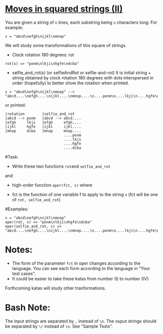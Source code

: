# [Moves in squared strings (II)](https://www.codewars.com/kata/moves-in-squared-strings-ii "https://www.codewars.com/kata/56dbe7f113c2f63570000b86")

You are given a string of `n` lines, each substring being `n` characters long: For example:

`s = "abcd\nefgh\nijkl\nmnop"`

We will study some transformations of this square of strings.

- Clock rotation 180 degrees: rot
```
rot(s) => "ponm\nlkji\nhgfe\ndcba"
```
- selfie_and_rot(s) (or selfieAndRot or selfie-and-rot)
It is initial string + string obtained by clock rotation 180 degrees with dots interspersed in order (hopefully) to better show the rotation when printed.
```
s = "abcd\nefgh\nijkl\nmnop" --> 
"abcd....\nefgh....\nijkl....\nmnop....\n....ponm\n....lkji\n....hgfe\n....dcba"
```
or printed:

```
|rotation        |selfie_and_rot
|abcd --> ponm   |abcd --> abcd....
|efgh     lkji   |efgh     efgh....
|ijkl     hgfe   |ijkl     ijkl....   
|mnop     dcba   |mnop     mnop....
                           ....ponm
                           ....lkji
                           ....hgfe
                           ....dcba
```
#Task:
- Write these two functions `rot`and `selfie_and_rot`

and

- high-order function `oper(fct, s)` where

 - fct is the function of one variable f to apply to the string `s`
(fct will be one of `rot, selfie_and_rot`)

#Examples:
```
s = "abcd\nefgh\nijkl\nmnop"
oper(rot, s) => "ponm\nlkji\nhgfe\ndcba"
oper(selfie_and_rot, s) => "abcd....\nefgh....\nijkl....\nmnop....\n....ponm\n....lkji\n....hgfe\n....dcba"
```
# Notes:
- The form of the parameter `fct` in oper
changes according to the language. You can see each form according to the language in "Your test cases".
- It could be easier to take these katas from number (I) to number (IV)

Forthcoming katas will study other tranformations.

#  Bash Note:
The input strings are separated by `,` instead of `\n`. The ouput strings should be separated by `\r` instead of `\n`. See "Sample Tests".